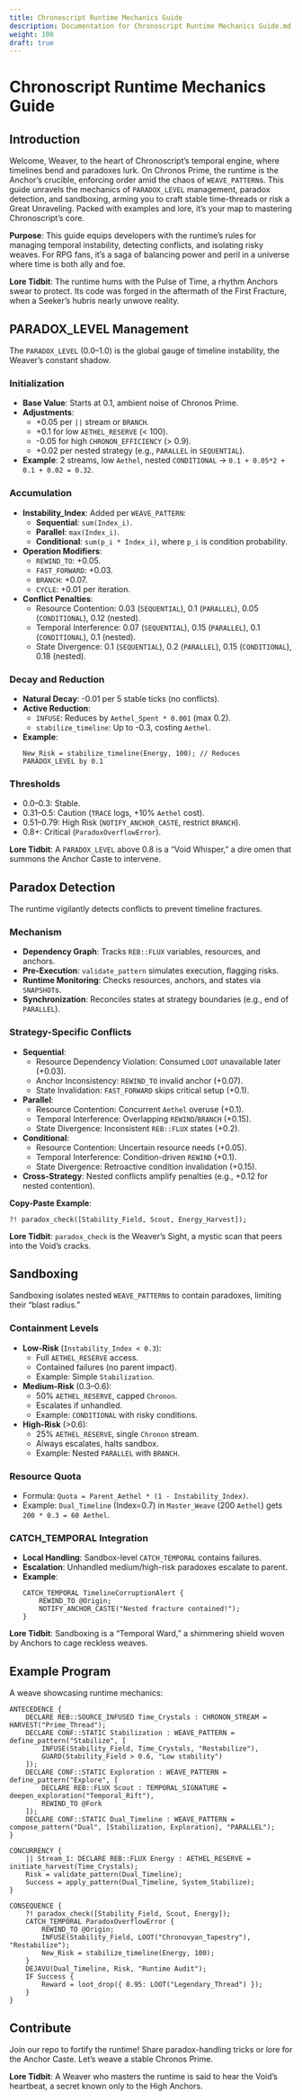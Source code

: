 ```yaml
---
title: Chronoscript Runtime Mechanics Guide
description: Documentation for Chronoscript Runtime Mechanics Guide.md
weight: 100
draft: true
---
```


# Chronoscript Runtime Mechanics Guide

## Introduction
Welcome, Weaver, to the heart of Chronoscript’s temporal engine, where timelines bend and paradoxes lurk. On Chronos Prime, the runtime is the Anchor’s crucible, enforcing order amid the chaos of `WEAVE_PATTERN`s. This guide unravels the mechanics of `PARADOX_LEVEL` management, paradox detection, and sandboxing, arming you to craft stable time-threads or risk a Great Unraveling. Packed with examples and lore, it’s your map to mastering Chronoscript’s core.

**Purpose**: This guide equips developers with the runtime’s rules for managing temporal instability, detecting conflicts, and isolating risky weaves. For RPG fans, it’s a saga of balancing power and peril in a universe where time is both ally and foe.

**Lore Tidbit**: The runtime hums with the Pulse of Time, a rhythm Anchors swear to protect. Its code was forged in the aftermath of the First Fracture, when a Seeker’s hubris nearly unwove reality.

## PARADOX_LEVEL Management
The `PARADOX_LEVEL` (0.0–1.0) is the global gauge of timeline instability, the Weaver’s constant shadow.

### Initialization
- **Base Value**: Starts at 0.1, ambient noise of Chronos Prime.  
- **Adjustments**:  
  - +0.05 per `||` stream or `BRANCH`.  
  - +0.1 for low `AETHEL_RESERVE` (< 100).  
  - -0.05 for high `CHRONON_EFFICIENCY` (> 0.9).  
  - +0.02 per nested strategy (e.g., `PARALLEL` in `SEQUENTIAL`).  
- **Example**: 2 streams, low `Aethel`, nested `CONDITIONAL` → `0.1 + 0.05*2 + 0.1 + 0.02 = 0.32`.

### Accumulation
- **Instability_Index**: Added per `WEAVE_PATTERN`:  
  - **Sequential**: `sum(Index_i)`.  
  - **Parallel**: `max(Index_i)`.  
  - **Conditional**: `sum(p_i * Index_i)`, where `p_i` is condition probability.  
- **Operation Modifiers**:  
  - `REWIND_TO`: +0.05.  
  - `FAST_FORWARD`: +0.03.  
  - `BRANCH`: +0.07.  
  - `CYCLE`: +0.01 per iteration.  
- **Conflict Penalties**:  
  - Resource Contention: 0.03 (`SEQUENTIAL`), 0.1 (`PARALLEL`), 0.05 (`CONDITIONAL`), 0.12 (nested).  
  - Temporal Interference: 0.07 (`SEQUENTIAL`), 0.15 (`PARALLEL`), 0.1 (`CONDITIONAL`), 0.1 (nested).  
  - State Divergence: 0.1 (`SEQUENTIAL`), 0.2 (`PARALLEL`), 0.15 (`CONDITIONAL`), 0.18 (nested).  

### Decay and Reduction
- **Natural Decay**: -0.01 per 5 stable ticks (no conflicts).  
- **Active Reduction**:  
  - `INFUSE`: Reduces by `Aethel_Spent * 0.001` (max 0.2).  
  - `stabilize_timeline`: Up to -0.3, costing `Aethel`.  
- **Example**:  
  ```chronoscript
  New_Risk = stabilize_timeline(Energy, 100); // Reduces PARADOX_LEVEL by 0.1
  ```

### Thresholds
- 0.0–0.3: Stable.  
- 0.31–0.5: Caution (`TRACE` logs, +10% `Aethel` cost).  
- 0.51–0.79: High Risk (`NOTIFY_ANCHOR_CASTE`, restrict `BRANCH`).  
- 0.8+: Critical (`ParadoxOverflowError`).  

**Lore Tidbit**: A `PARADOX_LEVEL` above 0.8 is a “Void Whisper,” a dire omen that summons the Anchor Caste to intervene.

## Paradox Detection
The runtime vigilantly detects conflicts to prevent timeline fractures.

### Mechanism
- **Dependency Graph**: Tracks `REB::FLUX` variables, resources, and anchors.  
- **Pre-Execution**: `validate_pattern` simulates execution, flagging risks.  
- **Runtime Monitoring**: Checks resources, anchors, and states via `SNAPSHOT`s.  
- **Synchronization**: Reconciles states at strategy boundaries (e.g., end of `PARALLEL`).  

### Strategy-Specific Conflicts
- **Sequential**:  
  - Resource Dependency Violation: Consumed `LOOT` unavailable later (+0.03).  
  - Anchor Inconsistency: `REWIND_TO` invalid anchor (+0.07).  
  - State Invalidation: `FAST_FORWARD` skips critical setup (+0.1).  
- **Parallel**:  
  - Resource Contention: Concurrent `Aethel` overuse (+0.1).  
  - Temporal Interference: Overlapping `REWIND`/`BRANCH` (+0.15).  
  - State Divergence: Inconsistent `REB::FLUX` states (+0.2).  
- **Conditional**:  
  - Resource Contention: Uncertain resource needs (+0.05).  
  - Temporal Interference: Condition-driven `REWIND` (+0.1).  
  - State Divergence: Retroactive condition invalidation (+0.15).  
- **Cross-Strategy**: Nested conflicts amplify penalties (e.g., +0.12 for nested contention).  

**Copy-Paste Example**:
```chronoscript
?! paradox_check([Stability_Field, Scout, Energy_Harvest]);
```

**Lore Tidbit**: `paradox_check` is the Weaver’s Sight, a mystic scan that peers into the Void’s cracks.

## Sandboxing
Sandboxing isolates nested `WEAVE_PATTERN`s to contain paradoxes, limiting their “blast radius.”

### Containment Levels
- **Low-Risk** (`Instability_Index < 0.3`):  
  - Full `AETHEL_RESERVE` access.  
  - Contained failures (no parent impact).  
  - Example: Simple `Stabilization`.  
- **Medium-Risk** (0.3–0.6):  
  - 50% `AETHEL_RESERVE`, capped `Chronon`.  
  - Escalates if unhandled.  
  - Example: `CONDITIONAL` with risky conditions.  
- **High-Risk** (>0.6):  
  - 25% `AETHEL_RESERVE`, single `Chronon` stream.  
  - Always escalates, halts sandbox.  
  - Example: Nested `PARALLEL` with `BRANCH`.  

### Resource Quota
- Formula: `Quota = Parent_Aethel * (1 - Instability_Index)`.  
- Example: `Dual_Timeline` (Index=0.7) in `Master_Weave` (200 `Aethel`) gets `200 * 0.3 = 60 Aethel`.

### CATCH_TEMPORAL Integration
- **Local Handling**: Sandbox-level `CATCH_TEMPORAL` contains failures.  
- **Escalation**: Unhandled medium/high-risk paradoxes escalate to parent.  
- **Example**:
  ```chronoscript
  CATCH_TEMPORAL TimelineCorruptionAlert {
      REWIND_TO @Origin;
      NOTIFY_ANCHOR_CASTE("Nested fracture contained!");
  }
  ```

**Lore Tidbit**: Sandboxing is a “Temporal Ward,” a shimmering shield woven by Anchors to cage reckless weaves.

## Example Program
A weave showcasing runtime mechanics:
```chronoscript
ANTECEDENCE {
    DECLARE REB::SOURCE_INFUSED Time_Crystals : CHRONON_STREAM = HARVEST("Prime_Thread");
    DECLARE CONF::STATIC Stabilization : WEAVE_PATTERN = define_pattern("Stabilize", [
        INFUSE(Stability_Field, Time_Crystals, "Restabilize"),
        GUARD(Stability_Field > 0.6, "Low stability")
    ]);
    DECLARE CONF::STATIC Exploration : WEAVE_PATTERN = define_pattern("Explore", [
        DECLARE REB::FLUX Scout : TEMPORAL_SIGNATURE = deepen_exploration("Temporal_Rift"),
        REWIND_TO @Fork
    ]);
    DECLARE CONF::STATIC Dual_Timeline : WEAVE_PATTERN = compose_pattern("Dual", [Stabilization, Exploration], "PARALLEL");
}

CONCURRENCY {
    || Stream_1: DECLARE REB::FLUX Energy : AETHEL_RESERVE = initiate_harvest(Time_Crystals);
    Risk = validate_pattern(Dual_Timeline);
    Success = apply_pattern(Dual_Timeline, System_Stabilize);
}

CONSEQUENCE {
    ?! paradox_check([Stability_Field, Scout, Energy]);
    CATCH_TEMPORAL ParadoxOverflowError {
        REWIND_TO @Origin;
        INFUSE(Stability_Field, LOOT("Chronovyan_Tapestry"), "Restabilize");
        New_Risk = stabilize_timeline(Energy, 100);
    }
    DEJAVU(Dual_Timeline, Risk, "Runtime Audit");
    IF Success {
        Reward = loot_drop({ 0.95: LOOT("Legendary_Thread") });
    }
}
```

## Contribute
Join our repo to fortify the runtime! Share paradox-handling tricks or lore for the Anchor Caste. Let’s weave a stable Chronos Prime.

**Lore Tidbit**: A Weaver who masters the runtime is said to hear the Void’s heartbeat, a secret known only to the High Anchors.